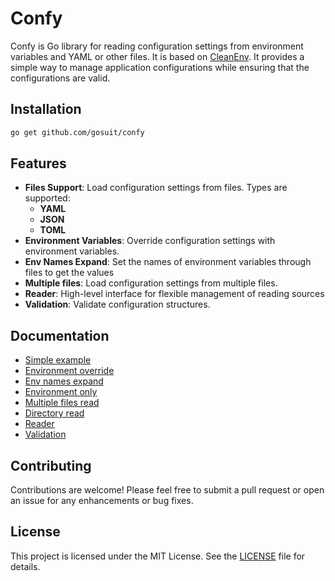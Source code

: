 # Confy

Confy is Go library for reading configuration settings from environment variables and YAML or other files. It is based on <a href="https://github.com/ilyakaznacheev/cleanenv">CleanEnv</a>. It provides a simple way to manage application configurations while ensuring that the configurations are valid.

## Installation

```zsh
go get github.com/gosuit/confy
```

## Features
 
- **Files Support**: Load configuration settings from files. Types are supported: 
  - **YAML**
  - **JSON**
  - **TOML**
- **Environment Variables**: Override configuration settings with environment variables.
- **Env Names Expand**: Set the names of environment variables through files to get the values
- **Multiple files**: Load configuration settings from multiple files.
- **Reader**: High-level interface for flexible management of reading sources
- **Validation**: Validate configuration structures.

## Documentation

- [Simple example](docs/simple)
- [Environment override](docs/env-override)
- [Env names expand](docs/env-names-expand)
- [Environment only](docs/env-only)
- [Multiple files read](docs/multiple-files)
- [Directory read](docs/directory)
- [Reader](docs/reader)
- [Validation](docs/validation)

## Contributing

Contributions are welcome! Please feel free to submit a pull request or open an issue for any enhancements or bug fixes.

## License

This project is licensed under the MIT License. See the [LICENSE](LICENSE) file for details.
